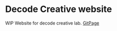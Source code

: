 # Decode Creative website
WIP
Website for decode creative lab.
<a href="https://annakampvr.github.io/DecodeCreative/DecodeCollective/Index.html  "> GitPage </a>
